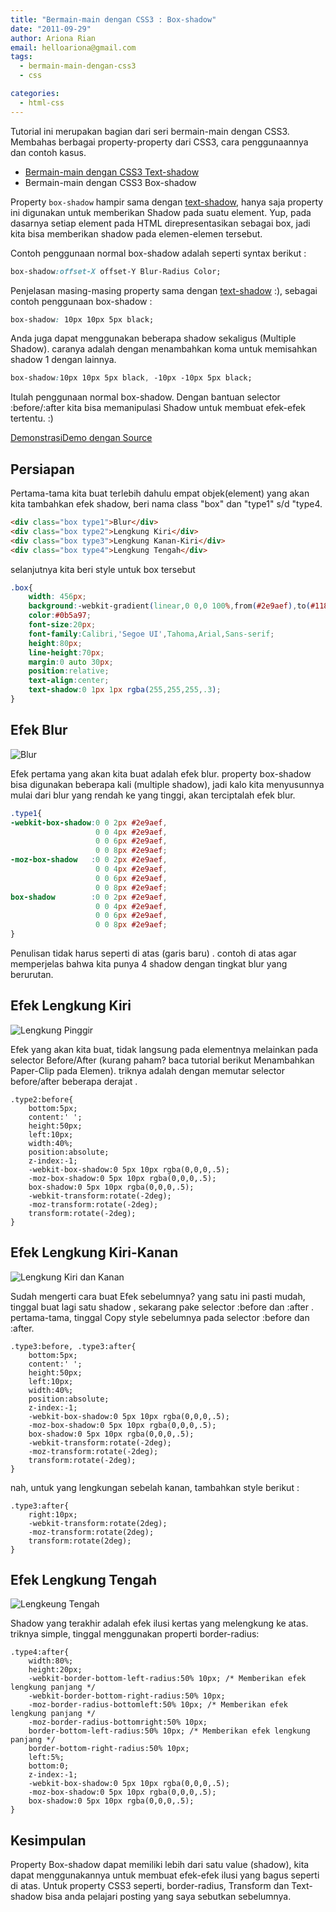 ```yaml
---
title: "Bermain-main dengan CSS3 : Box-shadow"
date: "2011-09-29"
author: Ariona Rian
email: helloariona@gmail.com
tags: 
  - bermain-main-dengan-css3
  - css

categories: 
  - html-css
---
```


Tutorial ini merupakan bagian dari seri bermain-main dengan CSS3. Membahas berbagai property-property dari CSS3, cara penggunaannya dan contoh kasus.

- [Bermain-main dengan CSS3 Text-shadow](/bermain-main-dengan-css3-text-shadow/)
- Bermain-main dengan CSS3 Box-shadow

Property `box-shadow` hampir sama dengan [text-shadow](/bermain-main-dengan-css3-text-shadow/), hanya saja property ini digunakan untuk memberikan Shadow pada suatu element. Yup, pada dasarnya setiap element pada HTML direpresentasikan sebagai box, jadi kita bisa memberikan shadow pada elemen-elemen tersebut.

Contoh penggunaan normal box-shadow adalah seperti syntax berikut :

```css
box-shadow:offset-X offset-Y Blur-Radius Color;
```

Penjelasan masing-masing property sama dengan [text-shadow](/bermain-main-dengan-css3-text-shadow/) :), sebagai contoh penggunaan box-shadow :

```css
box-shadow: 10px 10px 5px black;
```

Anda juga dapat menggunakan beberapa shadow sekaligus (Multiple Shadow). caranya adalah dengan menambahkan koma untuk memisahkan shadow 1 dengan lainnya.

```css
box-shadow:10px 10px 5px black, -10px -10px 5px black;
```

Itulah penggunaan normal box-shadow. Dengan bantuan selector :before/:after kita bisa memanipulasi Shadow untuk membuat efek-efek tertentu. :)

[Demonstrasi](http://jsfiddle.net/yans_fied/7SVSd/5/embedded/result/ "Demontrasi")[Demo dengan Source](http://jsfiddle.net/yans_fied/7SVSd/5/ "Source")

## Persiapan

Pertama-tama kita buat terlebih dahulu empat objek(element) yang akan kita tambahkan efek shadow, beri nama class "box" dan "type1" s/d "type4.
```html
<div class="box type1">Blur</div>
<div class="box type2">Lengkung Kiri</div>
<div class="box type3">Lengkung Kanan-Kiri</div>
<div class="box type4">Lengkung Tengah</div>
```

selanjutnya kita beri style untuk box tersebut

```css
.box{
    width: 456px;
    background:-webkit-gradient(linear,0 0,0 100%,from(#2e9aef),to(#1186e3));
    color:#0b5a97;
    font-size:20px;
    font-family:Calibri,'Segoe UI',Tahoma,Arial,Sans-serif;
    height:80px;
    line-height:70px;
    margin:0 auto 30px;
    position:relative;
    text-align:center;
    text-shadow:0 1px 1px rgba(255,255,255,.3);
}
```

## Efek Blur

![Blur](/assets/img/bblur.jpg)

Efek pertama yang akan kita buat adalah efek blur. property box-shadow bisa digunakan beberapa kali (multiple shadow), jadi kalo kita menyusunnya mulai dari blur yang rendah ke yang tinggi, akan terciptalah efek blur.

```css
.type1{
-webkit-box-shadow:0 0 2px #2e9aef,
                   0 0 4px #2e9aef,
                   0 0 6px #2e9aef,
                   0 0 8px #2e9aef;
-moz-box-shadow   :0 0 2px #2e9aef,
                   0 0 4px #2e9aef,
                   0 0 6px #2e9aef,
                   0 0 8px #2e9aef;
box-shadow        :0 0 2px #2e9aef,
                   0 0 4px #2e9aef,
                   0 0 6px #2e9aef,
                   0 0 8px #2e9aef;
}
```

Penulisan tidak harus seperti di atas (garis baru) . contoh di atas agar memperjelas bahwa kita punya 4 shadow dengan tingkat blur yang berurutan.

## Efek Lengkung Kiri

![Lengkung Pinggir](/assets/img/lengkungpinggir.jpg)

Efek yang akan kita buat, tidak langsung pada elementnya melainkan pada selector Before/After (kurang paham? baca tutorial berikut Menambahkan Paper-Clip pada Elemen). triknya adalah dengan memutar selector before/after beberapa derajat .

```
.type2:before{
    bottom:5px;
    content:' ';
    height:50px;
    left:10px;
    width:40%;
    position:absolute;
    z-index:-1;
    -webkit-box-shadow:0 5px 10px rgba(0,0,0,.5);
    -moz-box-shadow:0 5px 10px rgba(0,0,0,.5);
    box-shadow:0 5px 10px rgba(0,0,0,.5);
    -webkit-transform:rotate(-2deg);
    -moz-transform:rotate(-2deg);
    transform:rotate(-2deg);
}
```

## Efek Lengkung Kiri-Kanan

![Lengkung Kiri dan Kanan](/assets/img/lengkungpinggir2.jpg)

Sudah mengerti cara buat Efek sebelumnya? yang satu ini pasti mudah, tinggal buat lagi satu shadow , sekarang pake selector :before dan :after . pertama-tama, tinggal Copy style sebelumnya pada selector :before dan :after.

```
.type3:before, .type3:after{
    bottom:5px;
    content:' ';
    height:50px;
    left:10px;
    width:40%;
    position:absolute;
    z-index:-1;
    -webkit-box-shadow:0 5px 10px rgba(0,0,0,.5);
    -moz-box-shadow:0 5px 10px rgba(0,0,0,.5);
    box-shadow:0 5px 10px rgba(0,0,0,.5);
    -webkit-transform:rotate(-2deg);
    -moz-transform:rotate(-2deg);
    transform:rotate(-2deg);
}
```

nah, untuk yang lengkungan sebelah kanan, tambahkan style berikut :

```
.type3:after{
    right:10px;
    -webkit-transform:rotate(2deg);
    -moz-transform:rotate(2deg);
    transform:rotate(2deg);
}
```

## Efek Lengkung Tengah

![Lengkeung Tengah](/assets/img/lengkungtengah.jpg)

Shadow yang terakhir adalah efek ilusi kertas yang melengkung ke atas. triknya simple, tinggal menggunakan properti border-radius:

```
.type4:after{
    width:80%;
    height:20px;
    -webkit-border-bottom-left-radius:50% 10px; /* Memberikan efek lengkung panjang */
    -webkit-border-bottom-right-radius:50% 10px;
    -moz-border-radius-bottomleft:50% 10px; /* Memberikan efek lengkung panjang */
    -moz-border-radius-bottomright:50% 10px;
    border-bottom-left-radius:50% 10px; /* Memberikan efek lengkung panjang */
    border-bottom-right-radius:50% 10px;
    left:5%;
    bottom:0;
    z-index:-1;
    -webkit-box-shadow:0 5px 10px rgba(0,0,0,.5);
    -moz-box-shadow:0 5px 10px rgba(0,0,0,.5);
    box-shadow:0 5px 10px rgba(0,0,0,.5);
}
```

## Kesimpulan

Property Box-shadow dapat memiliki lebih dari satu value (shadow), kita dapat menggunakannya untuk membuat efek-efek ilusi yang bagus seperti di atas. Untuk property CSS3 seperti, border-radius, Transform dan Text-shadow bisa anda pelajari posting yang saya sebutkan sebelumnya.
